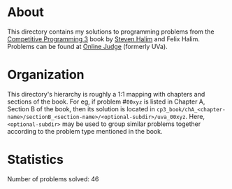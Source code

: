 # About

This directory contains my solutions to programming problems from the [Competitive Programming 3](https://cpbook.net/details?cp=3) book by [Steven Halim](https://www.comp.nus.edu.sg/~stevenha/) and Felix Halim. Problems can be found at [Online Judge](https://onlinejudge.org/) (formerly UVa).

# Organization 

This directory's hierarchy is roughly a 1:1 mapping with chapters and sections of the book. For eg, if problem #`00xyz` is listed in Chapter A, Section B of the book, then its solution is located in `cp3_book/chA_<chapter-name>/sectionB_<section-name>/<optional-subdir>/uva_00xyz`. Here, `<optional-subdir>` may be used to group similar problems together according to the problem type mentioned in the book.

# Statistics

Number of problems solved: 46